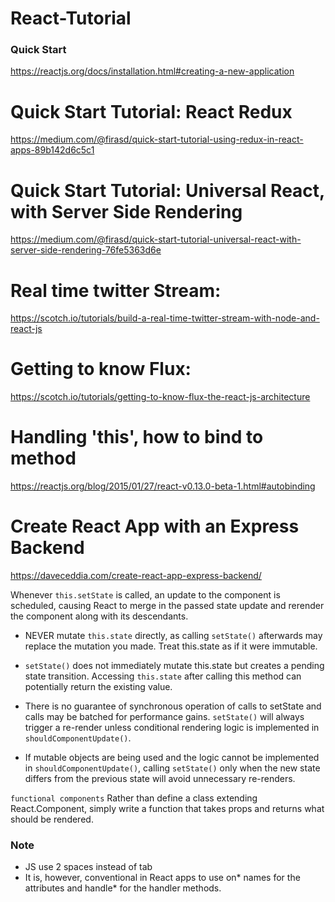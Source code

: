 # React-Tutorial

### Quick Start 
https://reactjs.org/docs/installation.html#creating-a-new-application


# Quick Start Tutorial: React Redux
https://medium.com/@firasd/quick-start-tutorial-using-redux-in-react-apps-89b142d6c5c1

# Quick Start Tutorial: Universal React, with Server Side Rendering
https://medium.com/@firasd/quick-start-tutorial-universal-react-with-server-side-rendering-76fe5363d6e

# Real time twitter Stream:
https://scotch.io/tutorials/build-a-real-time-twitter-stream-with-node-and-react-js

# Getting to know Flux:
https://scotch.io/tutorials/getting-to-know-flux-the-react-js-architecture



# Handling 'this', how to bind to method
https://reactjs.org/blog/2015/01/27/react-v0.13.0-beta-1.html#autobinding


# Create React App with an Express Backend
https://daveceddia.com/create-react-app-express-backend/



 

Whenever `this.setState` is called, an update to the component is scheduled, causing React to merge in the passed state update and rerender the component along with its descendants.

 - NEVER mutate `this.state` directly, as calling `setState()` afterwards may replace the mutation you made. Treat this.state as if it were immutable.

 - `setState()` does not immediately mutate this.state but creates a pending state transition. Accessing `this.state` after calling this method can potentially return the existing value.

 - There is no guarantee of synchronous operation of calls to setState and calls may be batched for performance gains.  `setState()` will always trigger a re-render unless conditional rendering logic is implemented in `shouldComponentUpdate()`.

 - If mutable objects are being used and the logic cannot be implemented in `shouldComponentUpdate()`, calling `setState()` only when the new state differs from the previous state will avoid unnecessary re-renders.


`functional components` Rather than define a class extending React.Component, simply write a function that takes props and returns what should be rendered.


### Note
- JS use 2 spaces instead of tab
- It is, however, conventional in React apps to use on* names for the attributes and handle* for the handler methods.
